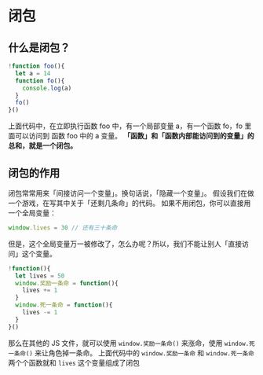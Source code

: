 # 闭包
## 什么是闭包？

```javascript
!function foo(){
  let a = 14
  function fo(){
    console.log(a)
  }
  fo()
}()
```
上面代码中，在立即执行函数 foo 中，有一个局部变量 a，有一个函数 fo，fo 里面可以访问到 函数 foo 中的 a 变量。
**「函数」和「函数内部能访问到的变量」的总和，就是一个闭包。**
## 闭包的作用
闭包常常用来「间接访问一个变量」。换句话说，「隐藏一个变量」。
假设我们在做一个游戏，在写其中关于「还剩几条命」的代码。
如果不用闭包，你可以直接用一个全局变量：
```javascript
window.lives = 30 // 还有三十条命
```
但是，这个全局变量万一被修改了，怎么办呢？所以，我们不能让别人「直接访问」这个变量。
```javascript
!function(){
  let lives = 50
  window.奖励一条命 = function(){
    lives += 1
  }
  window.死一条命 = function(){
    lives -= 1
  }
}()
```
那么在其他的 JS 文件，就可以使用 `window.奖励一条命()` 来涨命，使用 `window.死一条命()` 来让角色掉一条命。
上面代码中的 `window.奖励一条命` 和 `window.死一条命` 两个个函数就和 `lives` 这个变量组成了闭包